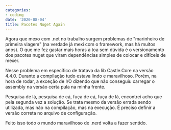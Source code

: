 ```yaml
---
categories:
- coding
date: '2020-08-04'
title: Pacotes Nuget Again
---
```


Agora que mexo com .net no trabalho surgem problemas de "marinheiro de primeira viagem" (na verdade já mexi com o framework, mas há muitos anos). O que me fez gastar mais horas à toa sem dúvida é o versionamento dos pacotes nuget que viram dependências simples de colocar e difíceis de mexer.

Nesse problema em específico de tratava da lib Castle.Core na versão 4.4.0. Durante a compilação tudo estava lindo e maravilhoso. Porém, na hora de rodar, a exceção de I/O dizendo que não conseguiu carregar o assembly na versão certa pula na minha frente.

Pesquisa de lá, pesquisa de cá, fuça de cá, fuça de lá, encontrei acho que pela segunda vez a solução. Se trata mesmo da versão errada sendo utilizada, mas não na compilação, mas na execução. É preciso definir a versão correta no arquivo de configuração.

Feito isso todo o mundo maravilhoso de .nerd volta a fazer sentido.